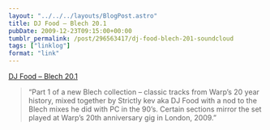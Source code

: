 ```yaml
---
layout: "../../../layouts/BlogPost.astro"
title: DJ Food – Blech 20.1
pubDate: 2009-12-23T09:15:00+00:00
tumblr_permalink: /post/296563417/dj-food-blech-201-soundcloud
tags: ["linklog"]
format: "link"
---
```


[DJ Food &#8211; Blech 20.1][1]

> &ldquo;Part 1 of a new Blech collection &#8211; classic tracks from Warp&rsquo;s 20 year history, mixed together by Strictly kev aka DJ Food with a nod to the Blech mixes he did with PC in the 90&rsquo;s. Certain sections mirror the set played at Warp&rsquo;s 20th anniversary gig in London, 2009.&rdquo;

[1]: http://soundcloud.com/strictly/blech-20-1
